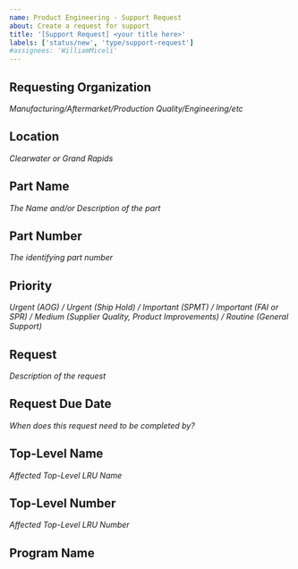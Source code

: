 ```yaml
---
name: Product Engineering - Support Request
about: Create a request for support
title: '[Support Request] <your title here>'
labels: ['status/new', 'type/support-request']
#assignees: 'WilliamMiceli'
---
```

## Requesting Organization
*Manufacturing/Aftermarket/Production Quality/Engineering/etc*




## Location
*Clearwater or Grand Rapids*




## Part Name
*The Name and/or Description of the part*




## Part Number
*The identifying part number*




## Priority
*Urgent (AOG) / Urgent (Ship Hold) / Important (SPMT) / Important (FAI or SPR) / Medium (Supplier Quality, Product Improvements) / Routine (General Support)*




## Request
*Description of the request*




## Request Due Date
*When does this request need to be completed by?*




## Top-Level Name
*Affected Top-Level LRU Name*




## Top-Level Number
*Affected Top-Level LRU Number*




## Program Name



